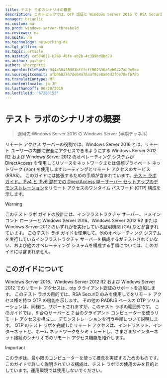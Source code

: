```yaml
---
title: テスト ラボのシナリオの概要
description: このトピックでは、OTP 認証と Windows Server 2016 で RSA SecurID を使用した DirectAccess のデモンストレーションのテスト ラボ ガイドの一部
manager: brianlic
ms.custom: na
ms.prod: windows-server-threshold
ms.reviewer: na
ms.suite: na
ms.technology: networking-da
ms.tgt_pltfrm: na
ms.topic: article
ms.assetid: ce584811-b209-48fe-ab2b-4c399bd0bd79
ms.author: pashort
author: shortpatti
ms.openlocfilehash: 944a38438d81bfffcff002336a5eb0427ab9e5ea
ms.sourcegitcommit: afb0602767de64a76aaf9ce6a60d2f0e78efb78b
ms.translationtype: MT
ms.contentlocale: ja-JP
ms.lasthandoff: 06/20/2019
ms.locfileid: "67283153"
---
```

# <a name="overview-of-the-test-lab-scenario"></a>テスト ラボのシナリオの概要

>適用先:Windows Server 2016 の Windows Server (半期チャネル)

リモート アクセス サーバーの役割では、Windows Server 2016 とは、リモート ユーザーの内部に安全にアクセスできるようにする Windows Server 2012 R2 および Windows Server 2012 のオペレーティング システムが DirectAccess を使用してリソースをネットワークまたは仮想プライベート ネットワーク (Vpn) を使用しますルーティングとリモート アクセスのサービス (RRAS)。 このガイドには拡張するための手順が含まれています、[テスト ラボ ガイド。IPv4 と IPv6 混在での DirectAccess 単一サーバー セットアップのデモンストレーション](https://go.microsoft.com/fwlink/p/?LinkId=237004)をリモート アクセスのワンタイム パスワード (OTP) 構成を示します。  
  
> [!WARNING]  
> このテスト ラボ ガイドの設計には、インフラストラクチャ サーバー、ドメイン コント ローラーと Windows Server 2016、Windows Server 2012 R2 または Windows Server 2012 のいずれかを実行している証明機関 (CA) などが含まれています。 このテスト ラボ ガイドを使用して、他のオペレーティング システムを実行しているインフラストラクチャ サーバーを構成するがテストされていない、および他のオペレーティング システムを構成する手順については、このガイドには含まれません。  
  
## <a name="about-this-guide"></a>このガイドについて  
Windows Server 2016、Windows Server 2012 R2 および Windows Server 2012 でのリモート アクセスは、otp クライアント認証のサポートを追加します。 このテスト ラボの目的では、RSA SecurID のみを使用してをリモート アクセス権を持つ OTP の機能を示します。 その他の RADIUS ベースの OTP ソリューションは、同様に、サポートされますが、このテスト ラボの範囲外です。 このガイドでは、6 台のサーバーと 2 台のクライアント コンピューターを使うリモート アクセスを構成し、デモンストレーションを行う手順について説明します。 OTP のテスト ラボを完成したリモート アクセスは、イントラネット、インターネットと、ホーム ネットワークをシミュレートし、さまざまなインターネット接続のシナリオでのリモート アクセス機能を紹介します。  
  
> [!IMPORTANT]  
> このラボは、最小限のコンピューターを使って概念を実証するためのものです。 このガイドで詳しく説明されている構成は、テスト ラボでの使用のみを目的としています。運用環境では使用しないでください。  
  


